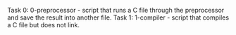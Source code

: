 Task 0: 0-preprocessor - script that runs a C file through the preprocessor and save the result into another file.
Task 1: 1-compiler - script that compiles a C file but does not link.
